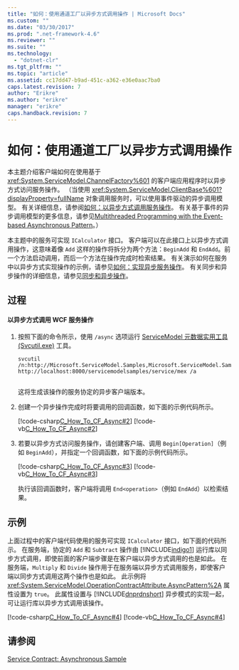```yaml
---
title: "如何：使用通道工厂以异步方式调用操作 | Microsoft Docs"
ms.custom: ""
ms.date: "03/30/2017"
ms.prod: ".net-framework-4.6"
ms.reviewer: ""
ms.suite: ""
ms.technology: 
  - "dotnet-clr"
ms.tgt_pltfrm: ""
ms.topic: "article"
ms.assetid: cc17dd47-b9ad-451c-a362-e36e0aac7ba0
caps.latest.revision: 7
author: "Erikre"
ms.author: "erikre"
manager: "erikre"
caps.handback.revision: 7
---
```

# 如何：使用通道工厂以异步方式调用操作
本主题介绍客户端如何在使用基于 <xref:System.ServiceModel.ChannelFactory%601> 的客户端应用程序时以异步方式访问服务操作。  （当使用 <xref:System.ServiceModel.ClientBase%601?displayProperty=fullName> 对象调用服务时，可以使用事件驱动的异步调用模型。  有关详细信息，请参阅[如何：以异步方式调用服务操作](../../../../docs/framework/wcf/feature-details/how-to-call-wcf-service-operations-asynchronously.md)。  有关基于事件的异步调用模型的更多信息，请参见[Multithreaded Programming with the Event\-based Asynchronous Pattern](../../../../docs/standard/asynchronous-programming-patterns/multithreaded-programming-with-the-event-based-asynchronous-pattern.md)。）  
  
 本主题中的服务可实现 `ICalculator` 接口。  客户端可以在此接口上以异步方式调用操作，这意味着像 `Add` 这样的操作将拆分为两个方法：`BeginAdd` 和 `EndAdd`。前一个方法启动调用，而后一个方法在操作完成时检索结果。  有关演示如何在服务中以异步方式实现操作的示例，请参见[如何：实现异步服务操作](../../../../docs/framework/wcf/how-to-implement-an-asynchronous-service-operation.md)。  有关同步和异步操作的详细信息，请参见[同步和异步操作](../../../../docs/framework/wcf/synchronous-and-asynchronous-operations.md)。  
  
## 过程  
  
#### 以异步方式调用 WCF 服务操作  
  
1.  按照下面的命令所示，使用 `/async` 选项运行 [ServiceModel 元数据实用工具 \(Svcutil.exe\)](../../../../docs/framework/wcf/servicemodel-metadata-utility-tool-svcutil-exe.md) 工具。  
  
    ```  
    svcutil /n:http://Microsoft.ServiceModel.Samples,Microsoft.ServiceModel.Samples http://localhost:8000/servicemodelsamples/service/mex /a  
  
    ```  
  
     这将生成该操作的服务协定的异步客户端版本。  
  
2.  创建一个异步操作完成时将要调用的回调函数，如下面的示例代码所示。  
  
     [!code-csharp[C_How_To_CF_Async#2](../../../../samples/snippets/csharp/VS_Snippets_CFX/c_how_to_cf_async/cs/client.cs#2)]
     [!code-vb[C_How_To_CF_Async#2](../../../../samples/snippets/visualbasic/VS_Snippets_CFX/c_how_to_cf_async/vb/client.vb#2)]  
  
3.  若要以异步方式访问服务操作，请创建客户端、调用 `Begin[Operation]`（例如 `BeginAdd`），并指定一个回调函数，如下面的示例代码所示。  
  
     [!code-csharp[C_How_To_CF_Async#3](../../../../samples/snippets/csharp/VS_Snippets_CFX/c_how_to_cf_async/cs/client.cs#3)]
     [!code-vb[C_How_To_CF_Async#3](../../../../samples/snippets/visualbasic/VS_Snippets_CFX/c_how_to_cf_async/vb/client.vb#3)]  
  
     执行该回调函数时，客户端将调用 `End<operation>`（例如 `EndAdd`）以检索结果。  
  
## 示例  
 上面过程中的客户端代码使用的服务可实现 `ICalculator` 接口，如下面的代码所示。  在服务端，协定的 `Add` 和 `Subtract` 操作由 [!INCLUDE[indigo1](../../../../includes/indigo1-md.md)] 运行库以同步方式调用，即使前面的客户端步骤是在客户端以异步方式调用的也是如此。  在服务端，`Multiply` 和 `Divide` 操作用于在服务端以异步方式调用服务，即使客户端以同步方式调用这两个操作也是如此。  此示例将 <xref:System.ServiceModel.OperationContractAttribute.AsyncPattern%2A> 属性设置为 `true`。  此属性设置与 [!INCLUDE[dnprdnshort](../../../../includes/dnprdnshort-md.md)] 异步模式的实现一起，可让运行库以异步方式调用该操作。  
  
 [!code-csharp[C_How_To_CF_Async#4](../../../../samples/snippets/csharp/VS_Snippets_CFX/c_how_to_cf_async/cs/service.cs#4)]
 [!code-vb[C_How_To_CF_Async#4](../../../../samples/snippets/visualbasic/VS_Snippets_CFX/c_how_to_cf_async/vb/service.vb#4)]  
  
## 请参阅  
 [Service Contract: Asynchronous Sample](http://msdn.microsoft.com/zh-cn/833db946-f511-4f64-a26f-2759a11217c7)